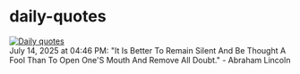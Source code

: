 # daily-quotes
[![Daily quotes](https://github.com/ceepu8/daily-quotes/actions/workflows/daily-quote.yml/badge.svg)](https://github.com/ceepu8/daily-quotes/actions/workflows/daily-quote.yml)<br/>
July 14, 2025 at 04:46 PM: "It Is Better To Remain Silent And Be Thought A Fool Than To Open One'S Mouth And Remove All Doubt." - Abraham Lincoln
